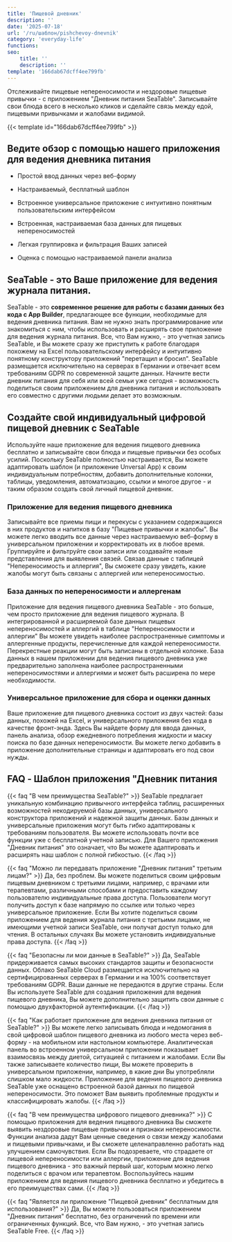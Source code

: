 ```yaml
---
title: 'Пищевой дневник'
description: ''
date: '2025-07-18'
url: '/ru/шаблон/pishchevoy-dnevnik'
category: 'everyday-life'
functions:
seo:
    title: ''
    description: ''
template: '166dab67dcff4ee799fb'
---
```


Отслеживайте пищевые непереносимости и нездоровые пищевые привычки - с приложением "Дневник питания SeaTable". Записывайте свои блюда всего в несколько кликов и сделайте связь между едой, пищевыми привычками и жалобами видимой.

{{< template id="166dab67dcff4ee799fb" >}}

## Ведите обзор с помощью нашего приложения для ведения дневника питания

* Простой ввод данных через веб-форму

* Настраиваемый, бесплатный шаблон

* Встроенное универсальное приложение с интуитивно понятным пользовательским интерфейсом

* Встроенная, настраиваемая база данных для пищевых непереносимостей

* Легкая группировка и фильтрация Ваших записей

* Оценка с помощью настраиваемой панели анализа

## SeaTable - это Ваше приложение для ведения журнала питания.

SeaTable - это **современное решение для работы с базами данных без кода с App Builder**, предлагающее все функции, необходимые для ведения дневника питания. Вам не нужно знать программирование или знакомиться с ним, чтобы использовать и расширять свое приложение для ведения журнала питания. Все, что Вам нужно, - это учетная запись SeaTable, и Вы можете сразу же приступить к работе благодаря похожему на Excel пользовательскому интерфейсу и интуитивно понятному конструктору приложений "перетащил и бросил". SeaTable размещается исключительно на серверах в Германии и отвечает всем требованиям GDPR по современной защите данных. Начните вести дневник питания для себя или всей семьи уже сегодня - возможность поделиться своим приложением для дневника питания и использовать его совместно с другими людьми делает это возможным.

## Создайте свой индивидуальный цифровой пищевой дневник с SeaTable

Используйте наше приложение для ведения пищевого дневника бесплатно и записывайте свои блюда и пищевые привычки без особых усилий. Поскольку SeaTable полностью настраивается, Вы можете адаптировать шаблон (и приложение Unversal App) к своим индивидуальным потребностям, добавить дополнительные колонки, таблицы, уведомления, автоматизацию, ссылки и многое другое - и таким образом создать свой личный пищевой дневник.

### Приложение для ведения пищевого дневника

Записывайте все приемы пищи и перекусы с указанием содержащихся в них продуктов и напитков в базу "Пищевые привычки и жалобы". Вы можете легко вводить все данные через настраиваемую веб-форму в универсальном приложении и корректировать их в любое время. Группируйте и фильтруйте свои записи или создавайте новые представления для выявления связей. Связав данные с таблицей "Непереносимость и аллергия", Вы сможете сразу увидеть, какие жалобы могут быть связаны с аллергией или непереносимостью.

### База данных по непереносимости и аллергенам

Приложение для ведения пищевого дневника SeaTable - это больше, чем просто приложение для ведения пищевого журнала. В интегрированной и расширяемой базе данных пищевых непереносимостей и аллергий в таблице "Непереносимости и аллергии" Вы можете увидеть наиболее распространенные симптомы и аллергенные продукты, перечисленные для каждой непереносимости. Перекрестные реакции могут быть записаны в отдельной колонке. База данных в нашем приложении для ведения пищевого дневника уже предварительно заполнена наиболее распространенными непереносимостями и аллергиями и может быть расширена по мере необходимости.

### Универсальное приложение для сбора и оценки данных

Ваше приложение для пищевого дневника состоит из двух частей: базы данных, похожей на Excel, и универсального приложения без кода в качестве фронт-энда. Здесь Вы найдете форму для ввода данных, панель анализа, обзор ежедневного потребления жидкости и маску поиска по базе данных непереносимости. Вы можете легко добавить в приложение дополнительные страницы и адаптировать его под свои нужды.

## FAQ - Шаблон приложения "Дневник питания

{{< faq "В чем преимущества SeaTable?" >}}
SeaTable предлагает уникальную комбинацию привычного интерфейса таблиц, расширенных возможностей некодируемой базы данных, универсального конструктора приложений и надежной защиты данных. Базы данных и универсальные приложения могут быть гибко адаптированы к требованиям пользователя. Вы можете использовать почти все функции уже с бесплатной учетной записью. Для Вашего приложения "Дневник питания" это означает, что Вы можете адаптировать и расширять наш шаблон с полной гибкостью.
{{< /faq >}}

{{< faq "Можно ли передавать приложение "Дневник питания" третьим лицам?" >}}
Да, без проблем. Вы можете поделиться своим цифровым пищевым дневником с третьими лицами, например, с врачами или терапевтами, различными способами и предоставить каждому пользователю индивидуальные права доступа. Пользователи могут получить доступ к базе напрямую по ссылке или только через универсальное приложение. Если Вы хотите поделиться своим приложением для ведения журнала питания с третьими лицами, не имеющими учетной записи SeaTable, они получат доступ только для чтения. В остальных случаях Вы можете установить индивидуальные права доступа.
{{< /faq >}}

{{< faq "Безопасны ли мои данные в SeaTable?" >}}
Да, SeaTable придерживается самых высоких стандартов защиты и безопасности данных. Облако SeaTable Cloud размещается исключительно на сертифицированных серверах в Германии и на 100% соответствует требованиям GDPR. Ваши данные не передаются в другие страны. Если Вы используете SeaTable для создания приложения для ведения пищевого дневника, Вы можете дополнительно защитить свои данные с помощью двухфакторной аутентификации.
{{< /faq >}}

{{< faq "Как работает приложение для ведения дневника питания от SeaTable?" >}}
Вы можете легко записывать блюда и недомогания в свой цифровой шаблон пищевого дневника из любого места через веб-форму - на мобильном или настольном компьютере. Аналитическая панель во встроенном универсальном приложении показывает взаимосвязь между диетой, ситуацией с питанием и жалобами. Если Вы также записываете количество пищи, Вы можете проверить в универсальном приложении, например, в какие дни Вы употребляли слишком мало жидкости. Приложение для ведения пищевого дневника SeaTable уже оснащено встроенной базой данных по пищевой непереносимости. Это поможет Вам выявить проблемные продукты и классифицировать жалобы.
{{< /faq >}}

{{< faq "В чем преимущества цифрового пищевого дневника?" >}}
С помощью приложения для ведения пищевого дневника Вы сможете выявить нездоровые пищевые привычки и признаки непереносимости. Функции анализа дадут Вам ценные сведения о связи между жалобами и пищевыми привычками, и Вы сможете целенаправленно работать над улучшением самочувствия. Если Вы подозреваете, что страдаете от пищевой непереносимости или аллергии, приложение для ведения пищевого дневника - это важный первый шаг, которым можно легко поделиться с врачом или терапевтом. Воспользуйтесь нашим приложением для ведения пищевого дневника бесплатно и убедитесь в его преимуществах сами.
{{< /faq >}}

{{< faq "Является ли приложение "Пищевой дневник" бесплатным для использования?" >}}
Да, Вы можете пользоваться приложением "Дневник питания" бесплатно, без ограничений по времени или ограниченных функций. Все, что Вам нужно, - это учетная запись SeaTable Free.
{{< /faq >}}